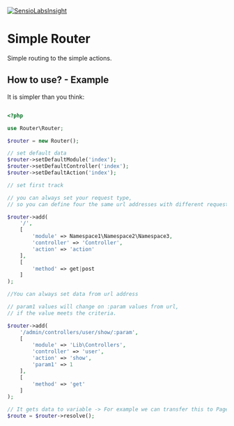 [![SensioLabsInsight](https://insight.sensiolabs.com/projects/2976dc02-a08c-4199-ba3a-c1d1dc6af9e5/big.png)](https://insight.sensiolabs.com/projects/2976dc02-a08c-4199-ba3a-c1d1dc6af9e5)

# Simple Router #

Simple routing to the simple actions.

## How to use? - Example ##

It is simpler than you think:

```php

<?php

use Router\Router;

$router = new Router();

// set default data
$router->setDefaultModule('index');
$router->setDefaultController('index');
$router->setDefaultAction('index');

// set first track

// you can always set your request type, 
// so you can define four the same url addresses with different request

$router->add(
    '/',
    [
        'module' => Namespace1\Namespace2\Namespace3,
        'controller' => 'Controller',
        'action' => 'action'
    ],
    [
        'method' => get|post
    ]
);

//You can always set data from url address

// param1 values will change on :param values from url, 
// if the value meets the criteria.

$router->add(
    '/admin/controllers/user/show/:param',
    [
        'module' => 'Lib\Controllers',
        'controller' => 'user',
        'action' => 'show',
        'param1' => 1
    ],
    [
        'method' => 'get'
    ]
);

// It gets data to variable -> For example we can transfer this to PageController or FrontController.
$route = $router->resolve();

```